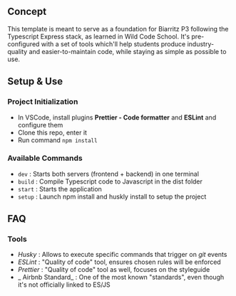 ## Concept

This template is meant to serve as a foundation for Biarritz P3 following the Typescript Express stack, as learned in Wild Code School.
It's pre-configured with a set of tools which'll help students produce industry-quality and easier-to-maintain code, while staying as simple as possible to use.

## Setup & Use

### Project Initialization

- In VSCode, install plugins **Prettier - Code formatter** and **ESLint** and configure them
- Clone this repo, enter it
- Run command `npm install`

### Available Commands

- `dev` : Starts both servers (frontend + backend) in one terminal
- `build` : Compile Typescript code to Javascript in the dist folder
- `start` : Starts the application
- `setup` : Launch npm install and huskly install to setup the project

## FAQ

### Tools

- _Husky_ : Allows to execute specific commands that trigger on _git_ events
- _ESLint_ : "Quality of code" tool, ensures chosen rules will be enforced
- _Prettier_ : "Quality of code" tool as well, focuses on the styleguide
- _ Airbnb Standard_ : One of the most known "standards", even though it's not officially linked to ES/JS

